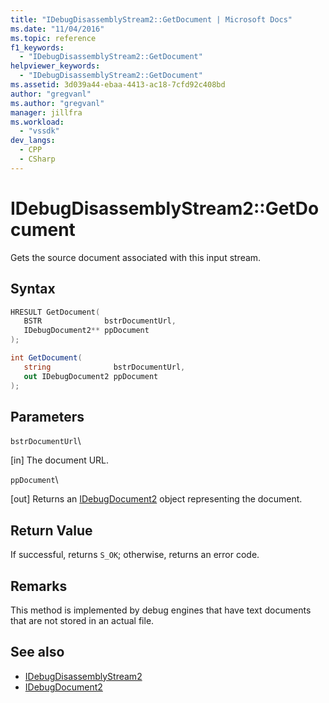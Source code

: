 ```yaml
---
title: "IDebugDisassemblyStream2::GetDocument | Microsoft Docs"
ms.date: "11/04/2016"
ms.topic: reference
f1_keywords:
  - "IDebugDisassemblyStream2::GetDocument"
helpviewer_keywords:
  - "IDebugDisassemblyStream2::GetDocument"
ms.assetid: 3d039a44-ebaa-4413-ac18-7cfd92c408bd
author: "gregvanl"
ms.author: "gregvanl"
manager: jillfra
ms.workload:
  - "vssdk"
dev_langs:
  - CPP
  - CSharp
---
```

# IDebugDisassemblyStream2::GetDocument
Gets the source document associated with this input stream.

## Syntax

```cpp
HRESULT GetDocument( 
   BSTR              bstrDocumentUrl,
   IDebugDocument2** ppDocument
);
```

```csharp
int GetDocument( 
   string              bstrDocumentUrl,
   out IDebugDocument2 ppDocument
);
```

## Parameters
 `bstrDocumentUrl`\

 [in] The document URL.

 `ppDocument`\

 [out] Returns an [IDebugDocument2](../../../extensibility/debugger/reference/idebugdocument2.md) object representing the document.

## Return Value
 If successful, returns `S_OK`; otherwise, returns an error code.

## Remarks
 This method is implemented by debug engines that have text documents that are not stored in an actual file.

## See also
- [IDebugDisassemblyStream2](../../../extensibility/debugger/reference/idebugdisassemblystream2.md)
- [IDebugDocument2](../../../extensibility/debugger/reference/idebugdocument2.md)